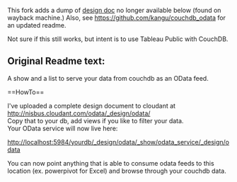 
This fork adds a dump of [design doc](design_doc/couchdb_odata.json) no longer available below (found on wayback machine.) Also, see https://github.com/kangu/couchdb_odata for an updated readme.

Not sure if this still works, but intent is to use Tableau Public with CouchDB.

## Original Readme text:

A show and a list to serve your data from couchdb as an OData feed.  
  
==HowTo==    

I've uploaded a complete design document to cloudant at http://nisbus.cloudant.com/odata/_design/odata/  
Copy that to your db, add views if you like to filter your data.  
Your OData service will now live here:  

 [http://localhost:5984/yourdb/_design/odata/_show/odata_service/_design/odata](http://localhost:5984/yourdb/_design/odata/_show/odata_service/_design/odata)  

You can now point anything that is able to consume odata feeds to this location (ex. powerpivot for Excel) and browse through your couchdb data.  





